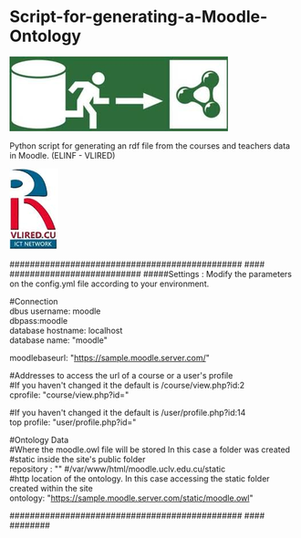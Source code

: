 # Script-for-generating-a-Moodle-Ontology  

![Alt text](img/onto.jpg?raw=true "Ontology")
 
 Python script for generating an rdf file from the courses and teachers data in Moodle. (ELINF - VLIRED) 

![Alt text](img/vlired.jpg?raw=true "VLired")

############################################## #### ##########################
#####Settings : Modify the parameters on the config.yml file according to your environment.  

#Connection  
dbus username: moodle  
dbpass:moodle  
database hostname: localhost  
database name: "moodle"  
  
  moodlebaseurl: "https://sample.moodle.server.com/"


#Addresses to access the url of a course or a user's profile    
#If you haven't changed it the default is /course/view.php?id:2  
cprofile: "course/view.php?id="  

#If you haven't changed it the default is /user/profile.php?id:14  
top profile: "user/profile.php?id="  
  
  
#Ontology Data  
#Where the moodle.owl file will be stored In this case a folder was created  
#static inside the site's public folder  
repository : "" #/var/www/html/moodle.uclv.edu.cu/static  
#http location of the ontology. In this case accessing the static folder created within the site  
ontology: "https://sample.moodle.server.com/static/moodle.owl"  

############################################## #### ########
